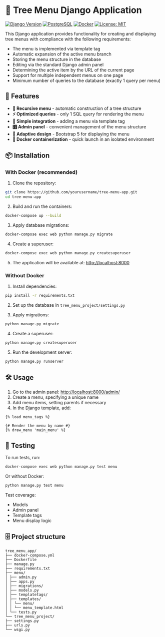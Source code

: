 # 🌳 Tree Menu Django Application

[![Django Version](https://img.shields.io/badge/Django-5.2-green)](https://www.djangoproject.com/)
[![PostgreSQL](https://img.shields.io/badge/PostgreSQL-13-blue)](https://www.postgresql.org/)
[![Docker](https://img.shields.io/badge/Docker-Compose-orange)](https://www.docker.com/)
[![License: MIT](https://img.shields.io/badge/License-MIT-yellow.svg)](https://opensource.org/licenses/MIT)

This Django application provides functionality for creating and displaying tree menus with compliance with the following requirements:

- The menu is implemented via template tag
- Automatic expansion of the active menu branch
- Storing the menu structure in the database
- Editing via the standard Django admin panel
- Determining the active item by the URL of the current page
- Support for multiple independent menus on one page
- Minimum number of queries to the database (exactly 1 query per menu)

## 🚀 Features

- **🌳 Recursive menu** - automatic construction of a tree structure
- **⚡️ Optimized queries** - only 1 SQL query for rendering the menu
- **🧩 Simple integration** - adding a menu via template tag
- **🎛 Admin panel** - convenient management of the menu structure
- **📱 Adaptive design** - Bootstrap 5 for displaying the menu
- **🐳 Docker containerization** - quick launch in an isolated environment

## 📦 Installation

### With Docker (recommended)

1. Clone the repository:
```bash
git clone https://github.com/yourusername/tree-menu-app.git
cd tree-menu-app
```

2. Build and run the containers:
```bash
docker-compose up --build
```

3. Apply database migrations:
```bash
docker-compose exec web python manage.py migrate
```

4. Create a superuser:
```bash
docker-compose exec web python manage.py createsuperuser
```

5. The application will be available at: [http://localhost:8000](http://localhost:8000)

### Without Docker

1. Install dependencies:
```bash
pip install -r requirements.txt
```

2. Set up the database in `tree_menu_project/settings.py`

3. Apply migrations:
```bash
python manage.py migrate
```

4. Create a superuser:
```bash
python manage.py createsuperuser
```

5. Run the development server:
```bash
python manage.py runserver
```

## 🛠 Usage

1. Go to the admin panel: [http://localhost:8000/admin/](http://localhost:8000/admin/)
2. Create a menu, specifying a unique name
3. Add menu items, setting parents if necessary
4. In the Django template, add:

```django
{% load menu_tags %}

{# Render the menu by name #}
{% draw_menu 'main_menu' %}
```

## 🧪 Testing

To run tests, run:

```bash
docker-compose exec web python manage.py test menu
```

Or without Docker:

```bash
python manage.py test menu
```

Test coverage:
- Models
- Admin panel
- Template tags
- Menu display logic

## 🗄 Project structure

```
tree_menu_app/
├── docker-compose.yml
├── Dockerfile
├── manage.py
├── requirements.txt
├── menu/
│ ├── admin.py
│ ├── apps.py
│ ├── migrations/
│ ├── models.py
│ ├── templatetags/
│ ├── templates/
│ │ └── menu/
│ │ └── menu_template.html
│ └── tests.py
└── tree_menu_project/ 
├── settings.py 
├── urls.py 
└── wsgi.py
```